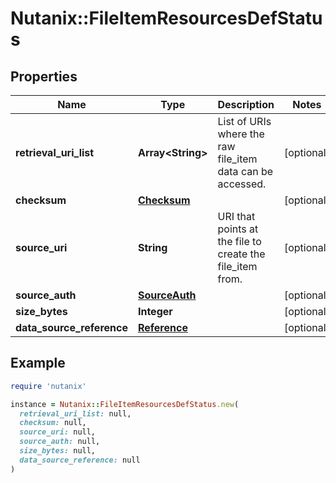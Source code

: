 # Nutanix::FileItemResourcesDefStatus

## Properties

| Name | Type | Description | Notes |
| ---- | ---- | ----------- | ----- |
| **retrieval_uri_list** | **Array&lt;String&gt;** | List of URIs where the raw file_item data can be accessed. | [optional] |
| **checksum** | [**Checksum**](Checksum.md) |  | [optional] |
| **source_uri** | **String** | URI that points at the file to create the file_item from. | [optional] |
| **source_auth** | [**SourceAuth**](SourceAuth.md) |  | [optional] |
| **size_bytes** | **Integer** |  | [optional] |
| **data_source_reference** | [**Reference**](Reference.md) |  | [optional] |

## Example

```ruby
require 'nutanix'

instance = Nutanix::FileItemResourcesDefStatus.new(
  retrieval_uri_list: null,
  checksum: null,
  source_uri: null,
  source_auth: null,
  size_bytes: null,
  data_source_reference: null
)
```

